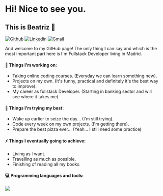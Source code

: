 # Hi! Nice to see you. 
## This is Beatriz 👋

[![Github](https://img.shields.io/badge/-Github-000?style=flat&logo=Github&logoColor=white)](https://github.com/Bemart93)
[![Linkedin](https://img.shields.io/badge/-LinkedIn-blue?style=flat&logo=Linkedin&logoColor=white)](https://www.linkedin.com/in/beatriz-martinez-larrucea/)
[![Gmail](https://img.shields.io/badge/-Gmail-c14438?style=flat&logo=Gmail&logoColor=white)](mailto:bemart93@gmail.com)

And welcome to my GitHub page! The only thing I can say and which is the most important part here is I'm Fullstack Developer living in Madrid.

#### 🔭 Things I'm working on: 
- Taking online coding courses. (Everyday we can learn something new). 
- Projects on my own. (It's funny, practical and definitely it's the best way to improve).
- My career as fullstack Developer. (Starting in banking sector and will see where it takes me) 

#### 🌱 Things I'm trying my best: 
- Wake up earlier to seize the day... (I'm still trying).
- Code every week on my own projects. (I'm getting there).
- Prepare the best pizza ever... (Yeah... I still need some practice)

#### ⚡ Things I eventually going to achieve: 
- Living as I want.
- Travelling as much as possible.
- Finishing of reading all my books.

#### 💻 Programming languages and tools:
<code><img src="https://www.vectorlogo.zone/logos/reactjs/reactjs-ar21.svg"></code>



<!--
**Bemart93/Bemart93** is a ✨ _special_ ✨ repository because its `README.md` (this file) appears on your GitHub profile.

Here are some ideas to get you started:

- 🔭 I’m currently working on ...
- 🌱 I’m currently learning ...
- 👯 I’m looking to collaborate on ...
- 🤔 I’m looking for help with ...
- 💬 Ask me about ...
- 📫 How to reach me: ...
- 😄 Pronouns: ...
- ⚡ Fun fact: ...
-->

